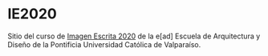 # IE2020

Sitio del curso de [Imagen Escrita 2020](https://wiki.ead.pucv.cl/Imagen_Escrita_2020) de la e[ad] Escuela de Arquitectura y Diseño de la Pontificia Universidad Católica de Valparaíso.
